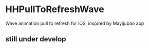 # HHPullToRefreshWave
Wave animation pull to refresh for iOS, inspired by Mayijubao app 

## still under develop
